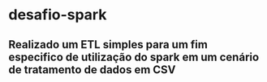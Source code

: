 # desafio-spark

## Realizado um ETL simples para um fim especifico de utilização do spark em um cenário de tratamento de dados em CSV
